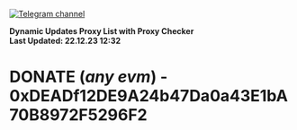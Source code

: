[![Telegram channel](https://img.shields.io/endpoint?url=https://runkit.io/damiankrawczyk/telegram-badge/branches/master?url=https://t.me/n4z4v0d)](https://t.me/n4z4v0d) 

**Dynamic Updates Proxy List with Proxy Checker**  
**Last Updated: 22.12.23 12:32**

# DONATE (_any evm_) - 0xDEADf12DE9A24b47Da0a43E1bA70B8972F5296F2
